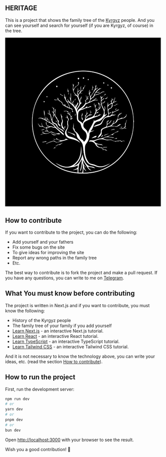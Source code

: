 ## HERITAGE

This is a project that shows the family tree of the [Kyrgyz](https://ru.wikipedia.org/wiki/%D0%9A%D0%B8%D1%80%D0%B3%D0%B8%D0%B7%D1%8B) people. And you can see yourself and search for yourself (if you are Kyrgyz, of course) in the tree.

![logo.jpg](public/logo.jpg)

## How to contribute

If you want to contribute to the project, you can do the following:

- Add yourself and your fathers
- Fix some bugs on the site
- To give ideas for improving the site
- Report any wrong paths in the family tree
- Etc.

The best way to contribute is to fork the project and make a pull request. If you have any questions, you can write to me on [Telegram](https://t.me/warioddly).


## What You must know before contributing

The project is written in Next.js and if you want to contribute, you must know the following:

- History of the Kyrgyz people
- The family tree of your family if you add yourself
- [Learn Next.js](https://nextjs.org/learn) - an interactive Next.js tutorial.
- [Learn React](https://reactjs.org/tutorial/tutorial.html) - an interactive React tutorial.
- [Learn TypeScript](https://www.typescriptlang.org/docs/handbook/intro.html) - an interactive TypeScript tutorial.
- [Learn Tailwind CSS](https://tailwindcss.com/docs) - an interactive Tailwind CSS tutorial.

And it is not necessary to know the technology above, you can write your ideas, etc. (read the section [How to contribute](#how-to-contribute)).


## How to run the project
First, run the development server:

```bash
npm run dev
# or
yarn dev
# or
pnpm dev
# or
bun dev
```

Open [http://localhost:3000](http://localhost:3000) with your browser to see the result.

Wish you a good contribution! 🚀
